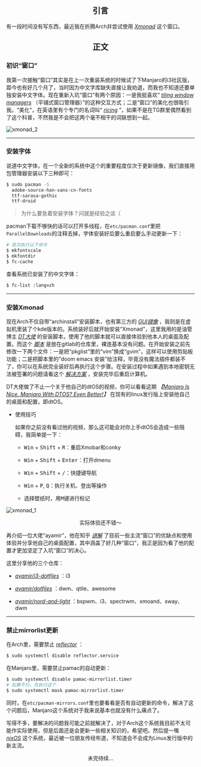 ## <center>引言</center>

有一段时间没有写东西，最近我在折腾Arch并尝试使用 *[Xmonad](https://wiki.archlinux.org/title/Xmonad)* 这个窗口。

## <center>正文</center>

### 初识“窗口”

我第一次接触“窗口”其实是在上一次重装系统的时候试了下Manjaro的i3社区版，距今也有好几个月了，当时因为中文字库缺失直接让我劝退，而我也不知道还要单独安装中文字体。现在重新入坑“窗口”有两个原因：一是我挺喜欢“ *[tiling window managers](https://wiki.archlinux.org/title/Window_manager#Tiling_window_managers)* （平铺式窗口管理器）”的这种交互方式；二是“窗口”的美化也很吸引我。“美化”，在英语里有个专门的名词叫“ *[ricing](https://thatnixguy.github.io/posts/ricing/)* ”，如果不是在TG群里偶然看到了这个科普，不然我是不会把这两个毫不相干的词联想到一起。

![xmonad_2](https://cdn.jsdelivr.net/gh/Keanu-42/myCDN@main/arch/mjo3.png)

----

### 安装字体

说道中文字体，在一个全新的系统中这个的重要程度仅次于更新镜像，我们直接用包管理器安装以下三种即可：

```bash
$ sudo pacman -S 
  adobe-source-han-sans-cn-fonts
  ttf-sarasa-gothic
  ttf-droid
```

> 为什么要急着安装字体？问就是经验之谈（

pacman下载不够快的话可以打开多线程，在`etc/pacman.conf`里把`ParallelDownloads`的注释去掉，字体安装好后要么重启要么手动更新一下：

```bash
# 依次执行以下命令
$ mkfontscale
$ mkfontdir
$ fc-cache
```

查看系统已安装了的中文字体：

```bash
$ fc-list :lang=zh
```

----

### 安装Xmonad

现在Arch不仅自带“archinstall”安装脚本，也有第三方的 *[GUI镜像](https://archlinuxgui.in/)* ，我则是在虚拟机里装了个kde版本的。系统装好后就开始安装“Xmonad”，这里我用的是油管博主 *[DT大佬](https://www.youtube.com/c/DistroTube)* 的安装脚本，使用了他的脚本就可以直接体验到他本人的桌面及配置。而这个 *[脚本](https://gitlab.com/dwt1/dtos)* 是放在gitlab的仓库里，裸连基本没有问题。在开始安装之前先修改一下两个文件：一是把“pkglist”里的“vim”换成“gvim”，这样可以使用剪贴板功能；二是把脚本里的“doom emacs 安装”给注释，毕竟没有魔法插件都装不了，你可以在系统完全装好后再执行这个步骤。在安装过程中如果遇到本地密钥无法被签署的问题请看这个 *[解决方案](https://www.archlinuxcn.org/gnupg-2-1-and-the-pacman-keyring/)* ，安装完毕后重启计算机。

DT大佬做了不止一个关于他自己的dtOS的视频，你可以看看这期 *【[Manjaro Is Nice. Manjaro With DTOS? Even Better!](https://youtu.be/ZMyWOVGx2c4)】* 在现有的linux发行版上安装他自己的桌面和配置，即dtOS。

- 使用技巧

  如果你之前没有看过他的视频，那么这可能会对你上手dtOS会造成一些阻碍，我简单提一下：

  - <kbd>Win</kbd> + <kbd>Shift</kbd> + <kbd>R</kbd>：重启Xmobar和conky

  - <kbd>Win</kbd> + <kbd>Shift</kbd> + <kbd>Enter</kbd>：打开dmenu

  - <kbd>Win</kbd> + <kbd>Shift</kbd> + <kbd>/</kbd>：快捷键导航

  - <kbd>Win</kbd> + <kbd>P</kbd>, <kbd>Q</kbd>：执行关机、登出等操作

  - 选择壁纸时，用<kbd>M</kbd>键进行标记

![xmonad_1](https://cdn.jsdelivr.net/gh/Keanu-42/myCDN@main/arch/mjo2.png)

<center>实际体验还不错～</center>

再介绍一位大佬“ayamir”，他在知乎 *[讲解](https://www.zhihu.com/question/41364792/answer/1771261986)* 了目前一些主流“窗口”的优缺点和使用体验并分享他自己的桌面配置，其中涵盖了好几种“窗口”，我正是因为看了他的配置才更加坚定了入坑“窗口”的决心。

这里分享他的三个仓库：

- *[ayamir/i3-dotfiles](https://github.com/ayamir/i3-dotfiles)* ：i3

- *[ayamir/dotfiles](https://github.com/ayamir/dotfiles)* ：dwm、qtile、awesome

- *[ayamir/nord-and-light](https://github.com/ayamir/nord-and-light)* ：bspwm、i3、spectrwm、xmoand、sway、dwm

----

### 禁止mirrorlist更新

在Arch里，需要禁止 *[reflector](https://wiki.archlinux.org/title/Reflector)* ：

```bash
$ sudo systemctl disable reflector.service
```

在Manjaro里，需要禁止pamac的自动更新：

```bash
$ sudo systemctl disable pamac-mirrorlist.timer
# 如果不行，先执行这个
$ sudo systemctl mask pamac-mirrorlist.timer
```

同时，在`etc/pacman-mirrors.conf`里也要看看是否有自动更新的命令，解决了这个问题后，Manjaro这个系统对于我来说基本也就没有什么痛点了。

写得不多，要解决的问题我可能之前就解决了，对于Arch这个系统我目前不太可能作实际使用，但是后面还是会更新一些相关知识的，希望吧。然后提一嘴 *[nixOS](https://nixos.org/)* 这个系统，最近被一位朋友传经布道，不知道会不会成为Linux发行版中的新主流。

<center>未完待续...</center>
